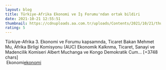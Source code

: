 ```yaml
--- 
layout: blog
title: Türkiye-Afrika Ekonomi ve İş Forumu'ndan ortak bildiri
date: 2021-10-21 12:55:51
thumbnail: https://cdnuploads.aa.com.tr/uploads/Contents/2021/10/21/thumbs_b_c_0d65027cc41f0a1d926f417d5929b54f.jpg
rating: 5
---
```

Türkiye-Afrika 3. Ekonomi ve Forumu kapsamnda, Ticaret Bakan Mehmet Mu, Afrika Birligi Komisyonu (AUC) Ekonomik Kalknma, Ticaret, Sanayi ve Madencilik Komiseri Albert Muchanga ve Kongo Demokratik Cum… [+3748 chars]</br>&nbsp;Ekonomi<a href="Ekonomi">ekonomi</a>